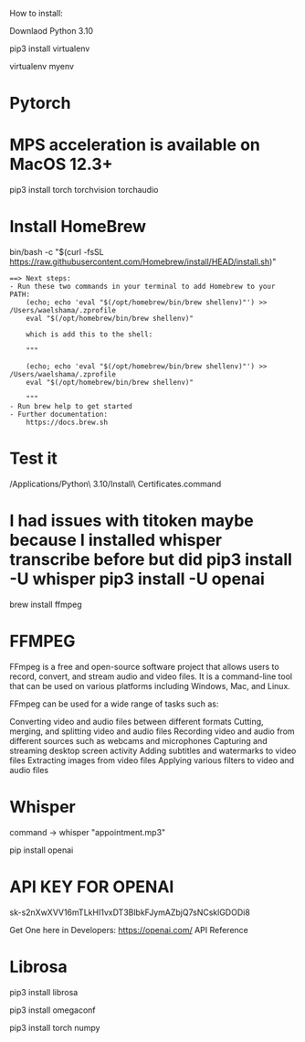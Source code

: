 How to install:

Downlaod Python 3.10

pip3 install virtualenv

virtualenv myenv

# Pytorch
# MPS acceleration is available on MacOS 12.3+
pip3 install torch torchvision torchaudio

# Install HomeBrew
bin/bash -c "$(curl -fsSL https://raw.githubusercontent.com/Homebrew/install/HEAD/install.sh)"

    ==> Next steps:
    - Run these two commands in your terminal to add Homebrew to your PATH:
        (echo; echo 'eval "$(/opt/homebrew/bin/brew shellenv)"') >> /Users/waelshama/.zprofile
        eval "$(/opt/homebrew/bin/brew shellenv)"

        which is add this to the shell: 

        """

        (echo; echo 'eval "$(/opt/homebrew/bin/brew shellenv)"') >> /Users/waelshama/.zprofile
        eval "$(/opt/homebrew/bin/brew shellenv)"
        
        """
    - Run brew help to get started
    - Further documentation:
        https://docs.brew.sh


# Test it 

/Applications/Python\ 3.10/Install\ Certificates.command


# I had issues with titoken maybe because I installed whisper transcribe before but did pip3 install -U whisper pip3 install -U openai

brew install ffmpeg    

# FFMPEG
FFmpeg is a free and open-source software project that allows users to record, convert, and stream audio and video files. It is a command-line tool that can be used on various platforms including Windows, Mac, and Linux.

FFmpeg can be used for a wide range of tasks such as:

Converting video and audio files between different formats
Cutting, merging, and splitting video and audio files
Recording video and audio from different sources such as webcams and microphones
Capturing and streaming desktop screen activity
Adding subtitles and watermarks to video files
Extracting images from video files
Applying various filters to video and audio files


# Whisper

command -> whisper "appointment.mp3"

pip install openai


# API KEY FOR OPENAI

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

Get One here in Developers:
https://openai.com/
API Reference


# Librosa

pip3 install librosa

pip3 install omegaconf 

pip3 install torch numpy

